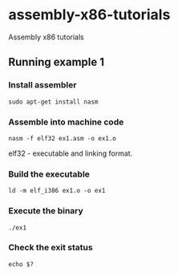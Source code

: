# assembly-x86-tutorials
Assembly x86 tutorials

## Running example 1

### Install assembler

`sudo apt-get install nasm`

### Assemble into machine code 

`nasm -f elf32 ex1.asm -o ex1.o`

elf32 - executable and linking format.

### Build the executable

`ld -m elf_i386 ex1.o -o ex1`

### Execute the binary

`./ex1`

### Check the exit status

`echo $?`
